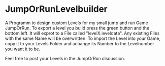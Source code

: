 # JumpOrRunLevelbuilder
A Programm to design custom Levels for my small jump and run Game JumpOrRun.
To export a level you build press the green button and the bottom left. It will exprot to a File called "levelX.leveldata". 
Any existing Files with the same Name will be overwritten. 
To import the Level into your Game, copy it to your Levels Folder and achange its Number to the Levelnumber you want it to be.

Feel free to post your Levels in the JumpOrRun discussion.
